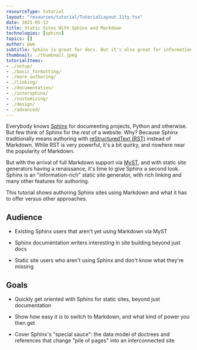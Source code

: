 ```yaml
---
resourceType: tutorial
layout: "resources/tutorial/TutorialLayout.11ty.tsx"
date: 2021-05-13
title: Static Sites With Sphinx and Markdown
technologies: [sphinx]
topics: []
author: pwe
subtitle: Sphinx is great for docs. But it's also great for information-rich websites. With MyST, you can use Markdown with Sphinx.
thumbnail: ./thumbnail.jpeg
tutorialItems:
- ./setup/
- ./basic_formatting/
- ./more_authoring/
- ./linking/
- ./documentation/
- ./intersphinx/
- ./customizing/
- ./design/
- ./advanced/
---
```


Everybody knows [Sphinx](https://www.sphinx-doc.org/en/master/) for documenting projects, Python and otherwise.
But few think of Sphinx for the *rest* of a website.
Why?
Because Sphinx traditionally means authoring with [reStructuredText (RST)](https://docutils.sourceforge.io/rst.html) instead of Markdown.
While RST is very powerful, it's a bit quirky, and nowhere near the popularity of Markdown.

But with the arrival of full Markdown support via [MyST](https://myst-parser.readthedocs.io/en/latest/), and with static site generators having a renaissance, it's time to give Sphinx a second look.
Sphinx is an "information-rich" static site generator, with rich linking and many other features for authoring.

This tutorial shows authoring Sphinx sites using Markdown and what it has to offer versus other approaches.

## Audience

- Existing Sphinx users that aren't yet using Markdown via MyST

- Sphinx documentation writers interesting in site building beyond just docs

- Static site users who aren't using Sphinx and don't know what they're missing

## Goals

- Quickly get oriented with Sphinx for static sites, beyond just documentation

- Show how easy it is to switch to Markdown, and what kind of power you then get

- Cover Sphinx's "special sauce": the data model of doctrees and references that change "pile of pages" into an interconnected site
